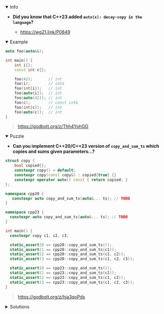 <details open><summary>Info</summary><p>

* **Did you know that C++23 added `auto(x): decay-copy in the language`?**

  * https://wg21.link/P0849

</p></details><details open><summary>Example</summary><p>

```cpp
auto foo(auto&&);

int main() {
    int i{};
    const int c{};

    foo(42);       // int
    foo(i);        // int&
    foo(int{i});   // int
    foo(auto{i});  // int
    foo(auto(42)); // int
    foo(c);        // const int&
    foo(int{c});   // int
    foo(auto(c));  // int
}
```

> https://godbolt.org/z/Thh4YohGG

</p></details><details open><summary>Puzzle</summary><p>

* **Can you implement C++20/C++23 version of `copy_and_sum_ts` which copies and sums given parameters...?**

```cpp
struct copy {
    bool copied{};
    constexpr copy() = default;
    constexpr copy(const copy&) : copied{true} {}
    constexpr operator auto() const { return copied; }
};

namespace cpp20 {
   constexpr auto copy_and_sum_ts(auto&... ts); // TODO
}

namespace cpp23 {
  constexpr auto copy_and_sum_ts(auto&... ts); // TODO
}

int main() {
  constexpr copy c1, c2, c3;

  static_assert(0 == cpp20::copy_and_sum_ts());
  static_assert(1 == cpp20::copy_and_sum_ts(c1));
  static_assert(2 == cpp20::copy_and_sum_ts(c1, c2));
  static_assert(3 == cpp20::copy_and_sum_ts(c1, c2, c3));

  static_assert(0 == cpp23::copy_and_sum_ts());
  static_assert(1 == cpp23::copy_and_sum_ts(c1));
  static_assert(2 == cpp23::copy_and_sum_ts(c1, c2));
  static_assert(3 == cpp23::copy_and_sum_ts(c1, c2, c3));
}
```

> https://godbolt.org/z/hja3qoPdx

</p></details><details><summary>Solutions</summary><p>
 
 ```cpp
namespace cpp20 {

namespace detail {
constexpr auto clone(const auto & t) { return t; }
} // namespace detail

constexpr auto copy_and_sum_ts(auto &...ts) {
    return (0 + ... + detail::clone(ts));
}
} // namespace cpp20

namespace cpp23 {
constexpr auto copy_and_sum_ts(auto &...ts) {
    return (0 + ... + auto{ts});
}
} // namespace cpp23
```

> https://godbolt.org/z/a1en6xv5f

```cpp
namespace cpp20 {
   constexpr auto copy_and_sum_ts(auto&... ts) {
       return (copy{} + ... + copy{ts});
   }
}

namespace cpp23 {
  constexpr auto copy_and_sum_ts(auto&... ts) {
    return (copy{} + ... + auto{ts});
  }
}
```

> https://cpp_tip_of_the_week.godbolt.org/z/naseW8j7n
